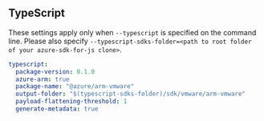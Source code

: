## TypeScript

These settings apply only when `--typescript` is specified on the command line.
Please also specify `--typescript-sdks-folder=<path to root folder of your azure-sdk-for-js clone>`.

```yaml $(typescript)
typescript:
  package-version: 0.1.0
  azure-arm: true
  package-name: "@azure/arm-vmware"
  output-folder: "$(typescript-sdks-folder)/sdk/vmware/arm-vmware"
  payload-flattening-threshold: 1
  generate-metadata: true
```

